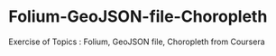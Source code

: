 # Folium-GeoJSON-file-Choropleth
Exercise of Topics : Folium, GeoJSON file, Choropleth from Coursera
